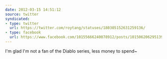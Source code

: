 ```yaml
---
date: 2012-03-15 14:51:12
source: twitter
syndicated:
- type: twitter
  url: https://twitter.com/roytang/statuses/180305152631259136/
- type: facebook
  url: https://www.facebook.com/10155666240078912/posts/10150620629513912
---
```


I'm glad I'm not a fan of the Diablo series, less money to spend~